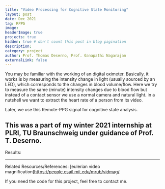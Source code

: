 ```yaml
---
title: "Video Processing for Cognitive State Monitoring"
layout: post
date: Dec 2021
tag: RPPG
image: 
headerImage: true
projects: true
hidden: true # don't count this post in blog pagination
description: 
category: project
author: Prof. Thomas Deserno, Prof. Ganapathi Nagarajan 
externalLink: false
---
```


You may be familiar with the working of an digital oximeter. Basically, it works is by measuring the intensity change in light (usually sourced by an LED), which corresponds to the changes in blood volume/flow.
Here we try to measure the same (minute) intensity changes due to blood flow but instead of a contact sensor we use a normal camera and natural light. 
in a nutshell we want to extract the heart rate of a person from its video. 

Later, we use this Remote-PPG signal for cognitive state analysis. 

This was a part of my winter 2021 internship at PLRI, TU Braunschweig under guidance of Prof. T. Deserno.
---
Results:

---
Related Resources/References:
[eulerian video magnification]https://people.csail.mit.edu/mrub/vidmag/




If you need the code for this project, feel free to contact me. 
